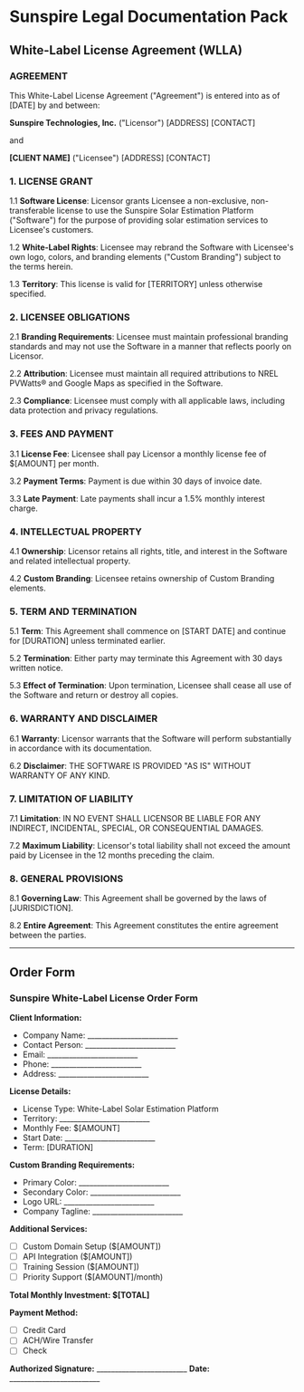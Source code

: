 # Sunspire Legal Documentation Pack

## White-Label License Agreement (WLLA)

### AGREEMENT

This White-Label License Agreement ("Agreement") is entered into as of [DATE] by and between:

**Sunspire Technologies, Inc.** ("Licensor")
[ADDRESS]
[CONTACT]

and

**[CLIENT NAME]** ("Licensee")
[ADDRESS]
[CONTACT]

### 1. LICENSE GRANT

1.1 **Software License**: Licensor grants Licensee a non-exclusive, non-transferable license to use the Sunspire Solar Estimation Platform ("Software") for the purpose of providing solar estimation services to Licensee's customers.

1.2 **White-Label Rights**: Licensee may rebrand the Software with Licensee's own logo, colors, and branding elements ("Custom Branding") subject to the terms herein.

1.3 **Territory**: This license is valid for [TERRITORY] unless otherwise specified.

### 2. LICENSEE OBLIGATIONS

2.1 **Branding Requirements**: Licensee must maintain professional branding standards and may not use the Software in a manner that reflects poorly on Licensor.

2.2 **Attribution**: Licensee must maintain all required attributions to NREL PVWatts® and Google Maps as specified in the Software.

2.3 **Compliance**: Licensee must comply with all applicable laws, including data protection and privacy regulations.

### 3. FEES AND PAYMENT

3.1 **License Fee**: Licensee shall pay Licensor a monthly license fee of $[AMOUNT] per month.

3.2 **Payment Terms**: Payment is due within 30 days of invoice date.

3.3 **Late Payment**: Late payments shall incur a 1.5% monthly interest charge.

### 4. INTELLECTUAL PROPERTY

4.1 **Ownership**: Licensor retains all rights, title, and interest in the Software and related intellectual property.

4.2 **Custom Branding**: Licensee retains ownership of Custom Branding elements.

### 5. TERM AND TERMINATION

5.1 **Term**: This Agreement shall commence on [START DATE] and continue for [DURATION] unless terminated earlier.

5.2 **Termination**: Either party may terminate this Agreement with 30 days written notice.

5.3 **Effect of Termination**: Upon termination, Licensee shall cease all use of the Software and return or destroy all copies.

### 6. WARRANTY AND DISCLAIMER

6.1 **Warranty**: Licensor warrants that the Software will perform substantially in accordance with its documentation.

6.2 **Disclaimer**: THE SOFTWARE IS PROVIDED "AS IS" WITHOUT WARRANTY OF ANY KIND.

### 7. LIMITATION OF LIABILITY

7.1 **Limitation**: IN NO EVENT SHALL LICENSOR BE LIABLE FOR ANY INDIRECT, INCIDENTAL, SPECIAL, OR CONSEQUENTIAL DAMAGES.

7.2 **Maximum Liability**: Licensor's total liability shall not exceed the amount paid by Licensee in the 12 months preceding the claim.

### 8. GENERAL PROVISIONS

8.1 **Governing Law**: This Agreement shall be governed by the laws of [JURISDICTION].

8.2 **Entire Agreement**: This Agreement constitutes the entire agreement between the parties.

---

## Order Form

### Sunspire White-Label License Order Form

**Client Information:**
- Company Name: _________________________
- Contact Person: _________________________
- Email: _________________________
- Phone: _________________________
- Address: _________________________

**License Details:**
- License Type: White-Label Solar Estimation Platform
- Territory: _________________________
- Monthly Fee: $[AMOUNT]
- Start Date: _________________________
- Term: [DURATION]

**Custom Branding Requirements:**
- Primary Color: _________________________
- Secondary Color: _________________________
- Logo URL: _________________________
- Company Tagline: _________________________

**Additional Services:**
- [ ] Custom Domain Setup ($[AMOUNT])
- [ ] API Integration ($[AMOUNT])
- [ ] Training Session ($[AMOUNT])
- [ ] Priority Support ($[AMOUNT]/month)

**Total Monthly Investment: $[TOTAL]**

**Payment Method:**
- [ ] Credit Card
- [ ] ACH/Wire Transfer
- [ ] Check

**Authorized Signature:** _________________________
**Date:** _________________________
